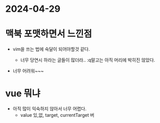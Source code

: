 # 2024-04-29

# 맥북 포맷하면서 느낀점
- vim을 쓰는 법에 숙달이 되어야할것 같다.
  - 너무 당연시 하라는 글들이 많더라.. :q말고는 아직 머리에 박히진 않았다.

- 너무 어려워~~~

# vue 뭐냐
- 아직 많이 익숙하지 않아서 너무 어렵다. 
  - value 있,없, target, currentTarget 버